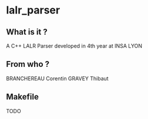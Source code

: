 # lalr_parser

## What is it ?
A C++ LALR Parser developed in 4th year at INSA LYON

## From who ?
BRANCHEREAU Corentin
GRAVEY Thibaut

## Makefile
TODO
